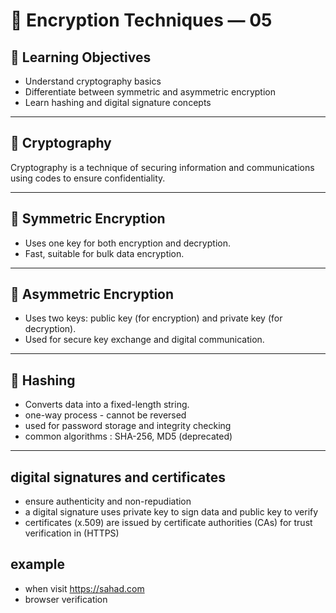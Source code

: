 # 🔐 Encryption Techniques — 05

## 🎯 Learning Objectives
- Understand cryptography basics  
- Differentiate between symmetric and asymmetric encryption  
- Learn hashing and digital signature concepts  

---

## 🧩 Cryptography
Cryptography is a technique of securing information and communications using codes to ensure confidentiality.

---

## 🔸 Symmetric Encryption
- Uses one key for both encryption and decryption.  
- Fast, suitable for bulk data encryption.  

---

## 🔹 Asymmetric Encryption
- Uses two keys: public key (for encryption) and private key (for decryption).  
- Used for secure key exchange and digital communication.  

---

## 🔑 Hashing
- Converts data into a fixed-length string.  
- one-way process - cannot be reversed
- used for password storage and integrity checking
- common algorithms : SHA-256, MD5 (deprecated)

- ----
## digital signatures and certificates

- ensure authenticity and non-repudiation
- a digital signature uses private key to sign data and public key to verify
- certificates (x.509) are issued by certificate authorities (CAs) for trust verification in (HTTPS)

 
 ## example
- when visit https://sahad.com
- browser verification
